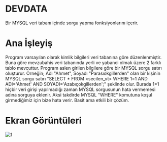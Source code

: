 # DEVDATA

Bir MYSQL veri tabanı içinde sorgu yapma fonksiyonlarını içerir.

# Ana İşleyiş

Program varsayılan olarak kimlik bilgileri veri tabanına göre düzenlenmiştir. Buna göre mevzubahis veri tabanında yerli ve yabanci olmak üzere 2 farklı tablo mevcuttur. Program aslen girilen bilgilere göre bir MYSQL sorgu satırı oluşturur. Örneğin; Adı "Ahmet", Soyadı "Parasıokgillerden" olan bir kişinin MYSQL sorgu satırı "SELECT * FROM <secilen_vt> WHERE 1=1 AND ADI='Ahmet' AND SOYADI='Azabıçokgillerden';" şeklinde olur. Burada 1=1 hiçbir veri girişi yapılmadığı zaman MYSQL sorgusunun hata vermemesi adına sorguya eklenir. Aksi takdirde MYSQL "WHERE" komutuna koşul girmediğimiz için bize hata verir. Basit ama etkili bir çözüm.

# Ekran Görüntüleri

![1](https://user-images.githubusercontent.com/103260281/210154642-960b9a37-7ab6-4948-8464-6e843ea7dc6f.PNG)

